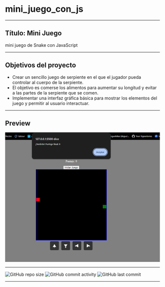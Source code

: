 # mini_juego_con_js
---

## Título: Mini Juego
mini juego de Snake con JavaScript

----
## Objetivos del proyecto

- Crear un sencillo juego de serpiente en el que el jugador pueda controlar al cuerpo de la serpiente.
- El objetivo es comerse los alimentos para aumentar su longitud y evitar a las partes de la serpiente que se comen.
- Implementar una interfaz gráfica básica para mostrar los elementos del juego y permitir al usuario interactuar.

----

## Preview

![captura](https://github.com/eliasescalante/mini_juego_con_js/blob/main/img/Capture.JPG)

----

![GitHub repo size](https://img.shields.io/github/repo-size/eliasescalante/mini_juego_snake_web
)
![GitHub commit activity](https://img.shields.io/github/commit-activity/m/eliasescalante/mini_juego_snake_web
)
![GitHub last commit](https://img.shields.io/github/last-commit/eliasescalante/mini_juego_snake_web
)

----

